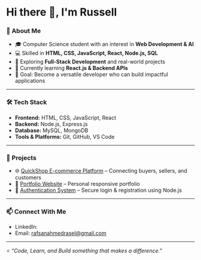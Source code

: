 # Hi there 👋, I'm Russell  

### 🌟 About Me  
- 🎓 Computer Science student with an interest in **Web Development & AI**  
- 💻 Skilled in **HTML, CSS, JavaScript, React, Node.js, SQL**  
- 🚀 Exploring **Full-Stack Development** and real-world projects  
- 🌱 Currently learning **React.js & Backend APIs**  
- 🎯 Goal: Become a versatile developer who can build impactful applications  

---

### 🛠️ Tech Stack  
- **Frontend:** HTML, CSS, JavaScript, React  
- **Backend:** Node.js, Express.js  
- **Database:** MySQL, MongoDB  
- **Tools & Platforms:** Git, GitHub, VS Code  

---

### 📂 Projects  
- 🌐 [QuickShop E-commerce Platform](#) – Connecting buyers, sellers, and customers  
- 📝 [Portfolio Website](#) – Personal responsive portfolio  
- 🔐 [Authentication System](#) – Secure login & registration using Node.js  

---

### 📫 Connect With Me  
- LinkedIn:  
- Email: rafsanahmedrasel@gmail.com  

---
⭐️ *“Code, Learn, and Build something that makes a difference.”*  
